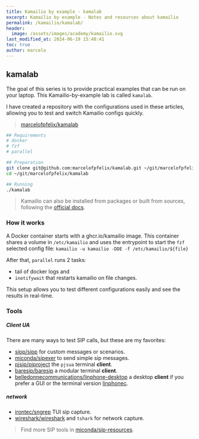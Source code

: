 ```yaml
---
title: Kamailio by example - kamalab
excerpt: Kamailio by example - Notes and resources about kamailio
permalink: /kamailio/kamalab/
header:
  image: /assets/images/academy/kamailio.svg
last_modified_at: 2024-06-19 15:48:41
toc: true
author: marcelo
---
```

## kamalab

The goal of this series is to provide practical examples that can be run on your laptop. This Kamailio-by-example lab is called `kamalab`.

I have created a repository with the configurations used in these articles, allowing you to test and switch Kamailio configs quickly.
> [marcelofpfelix/kamalab](https://github.com/marcelofpfelix/kamalab)

```sh
## Requirements
# docker
# fzf
# parallel

## Preparation
git clone git@github.com:marcelofpfelix/kamalab.git ~/git/marcelofpfelix/kamalab
cd ~/git/marcelofpfelix/kamalab

## Running
./kamalab
```

> Kamailio can also be installed from packages or built from sources, following the [official docs](https://www.kamailio.org/wikidocs/#installation).

### How it works
A Docker container starts with a ghcr.io/kamailio image.
This container shares a volume in `/etc/kamailio` and uses the entrypoint to start the `fzf` selected config file: `kamailio -u kamailio -DDE -f /etc/kamailio/${file}`

After that, `parallel` runs 2 tasks:
- tail of docker logs and
- `inotifywait` that restarts kamailio on file changes.

This setup allows you to test different configurations easily and see the results in real-time.

### Tools

##### Client UA
There are many ways to test SIP calls, but these are my favorites:
- [sipp/sipp](https://github.com/SIPp/sipp) for custom messages or scenarios.
- [miconda/sipexer](https://github.com/miconda/sipexer) to send simple sip messages.
- [pjsip/pjproject](https://github.com/pjsip/pjproject) the `pjsua` terminal **client**.
- [baresip/baresip](https://github.com/baresip/baresip) a modular terminal **client**.
- [belledonnecommunications/linphone-desktop](https://github.com/BelledonneCommunications/linphone-desktop) a desktop **client** if you prefer a GUI or the terminal version [linphonec](https://github.com/BelledonneCommunications/liblinphone/tree/master/console).

##### network
- [irontec/sngrep](https://github.com/irontec/sngrep) TUI sip capture.
- [wireshark/wireshark](https://github.com/wireshark/wireshark) and `tshark` for network capture.

> Find more SIP tools in [miconda/sip-resources](https://github.com/miconda/sip-resources).
